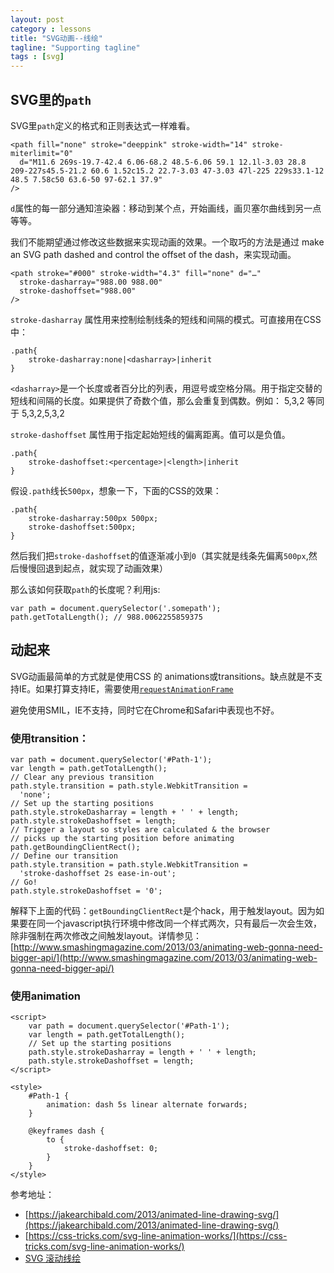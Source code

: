 ```yaml
---
layout: post
category : lessons
title: "SVG动画--线绘"
tagline: "Supporting tagline"
tags : [svg]
---
```


## SVG里的`path`

SVG里`path`定义的格式和正则表达式一样难看。

```
<path fill="none" stroke="deeppink" stroke-width="14" stroke-miterlimit="0"
  d="M11.6 269s-19.7-42.4 6.06-68.2 48.5-6.06 59.1 12.1l-3.03 28.8 209-227s45.5-21.2 60.6 1.52c15.2 22.7-3.03 47-3.03 47l-225 229s33.1-12 48.5 7.58c50 63.6-50 97-62.1 37.9"
/>

```

`d`属性的每一部分通知渲染器：移动到某个点，开始画线，画贝塞尔曲线到另一点等等。

我们不能期望通过修改这些数据来实现动画的效果。一个取巧的方法是通过 make an SVG path dashed and control the offset of the dash，来实现动画。

```
<path stroke="#000" stroke-width="4.3" fill="none" d="…"
  stroke-dasharray="988.00 988.00"
  stroke-dashoffset="988.00"
/>
```

`stroke-dasharray` 属性用来控制绘制线条的短线和间隔的模式。可直接用在CSS中：

```
.path{
	stroke-dasharray:none|<dasharray>|inherit
}
```

`<dasharray>`是一个长度或者百分比的列表，用逗号或空格分隔。用于指定交替的短线和间隔的长度。如果提供了奇数个值，那么会重复到偶数。例如： 5,3,2 等同于 5,3,2,5,3,2

`stroke-dashoffset` 属性用于指定起始短线的偏离距离。值可以是负值。


```
.path{
	stroke-dashoffset:<percentage>|<length>|inherit
}
```


假设`.path`线长`500px`，想象一下，下面的CSS的效果：

```
.path{
	stroke-dasharray:500px 500px;
	stroke-dashoffset:500px;
}
```

然后我们把`stroke-dashoffset`的值逐渐减小到`0`（其实就是线条先偏离`500px`,然后慢慢回退到起点，就实现了动画效果）

那么该如何获取`path`的长度呢？利用js:

```
var path = document.querySelector('.somepath');
path.getTotalLength(); // 988.0062255859375
```

## 动起来

SVG动画最简单的方式就是使用CSS 的 animations或transitions。缺点就是不支持IE。如果打算支持IE，需要使用[`requestAnimationFrame`](https://developer.mozilla.org/en-US/docs/Web/API/window.requestAnimationFrame)

避免使用SMIL，IE不支持，同时它在Chrome和Safari中表现也不好。

### 使用transition：

```
var path = document.querySelector('#Path-1');
var length = path.getTotalLength();
// Clear any previous transition
path.style.transition = path.style.WebkitTransition =
  'none';
// Set up the starting positions
path.style.strokeDasharray = length + ' ' + length;
path.style.strokeDashoffset = length;
// Trigger a layout so styles are calculated & the browser
// picks up the starting position before animating
path.getBoundingClientRect();
// Define our transition
path.style.transition = path.style.WebkitTransition =
  'stroke-dashoffset 2s ease-in-out';
// Go!
path.style.strokeDashoffset = '0';
```

解释下上面的代码：`getBoundingClientRect`是个hack，用于触发layout。因为如果要在同一个javascript执行环境中修改同一个样式两次，只有最后一次会生效，除非强制在两次修改之间触发layout。详情参见：[http://www.smashingmagazine.com/2013/03/animating-web-gonna-need-bigger-api/](http://www.smashingmagazine.com/2013/03/animating-web-gonna-need-bigger-api/)


### 使用animation

```
<script>
    var path = document.querySelector('#Path-1');
    var length = path.getTotalLength();
    // Set up the starting positions
    path.style.strokeDasharray = length + ' ' + length;
    path.style.strokeDashoffset = length;
</script>

<style>
    #Path-1 {
        animation: dash 5s linear alternate forwards;
    }

    @keyframes dash {
        to {
            stroke-dashoffset: 0;
        }
    }
</style>
```


参考地址：

- [https://jakearchibald.com/2013/animated-line-drawing-svg/](https://jakearchibald.com/2013/animated-line-drawing-svg/)
- [https://css-tricks.com/svg-line-animation-works/](https://css-tricks.com/svg-line-animation-works/)
- [SVG 滚动线绘](https://css-tricks.com/scroll-drawing/)